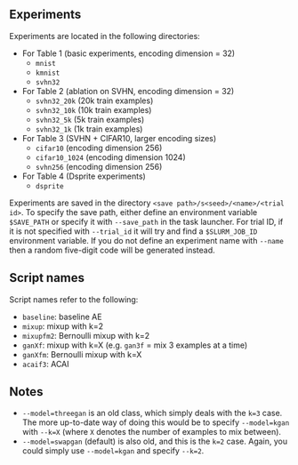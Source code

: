## Experiments

Experiments are located in the following directories:

- For Table 1 (basic experiments, encoding dimension = 32)
  - `mnist`
  - `kmnist`
  - `svhn32`
- For Table 2 (ablation on SVHN, encoding dimension = 32)
  - `svhn32_20k` (20k train examples)
  - `svhn32_10k` (10k train examples)
  - `svhn32_5k` (5k train examples)
  - `svhn32_1k` (1k train examples)
- For Table 3 (SVHN + CIFAR10, larger encoding sizes)
  - `cifar10` (encoding dimension 256)
  - `cifar10_1024` (encoding dimension 1024)
  - `svhn256` (encoding dimension 256)
- For Table 4 (Dsprite experiments)
  - `dsprite`
  
Experiments are saved in the directory `<save path>/s<seed>/<name>/<trial id>`. To specify the save path, either define an environment variable `$SAVE_PATH` or specify it with `--save_path` in the task launcher. For trial ID, if it is not specified with `--trial_id` it will try and find a `$SLURM_JOB_ID` environment variable. If you do not define an experiment name with `--name` then a random five-digit code will be generated instead.
  
## Script names

Script names refer to the following:
- `baseline`: baseline AE
- `mixup`: mixup with k=2
- `mixupfm2`: Bernoulli mixup with k=2
- `ganXf`: mixup with k=X (e.g. `gan3f` = mix 3 examples at a time)
- `ganXfm`: Bernoulli mixup with k=X
- `acaif3`: ACAI

## Notes

- `--model=threegan` is an old class, which simply deals with the `k=3` case. The more up-to-date way of doing this would be to specify `--model=kgan` with `--k=X` (where `X` denotes the number of examples to mix between).
- `--model=swapgan` (default) is also old, and this is the `k=2` case. Again, you could simply use `--model=kgan` and specify `--k=2`.
